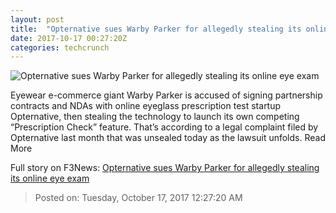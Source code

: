 ```yaml
---
layout: post
title:  "Opternative sues Warby Parker for allegedly stealing its online eye exam"
date: 2017-10-17 00:27:20Z
categories: techcrunch
---
```


![Opternative sues Warby Parker for allegedly stealing its online eye exam](https://tctechcrunch2011.files.wordpress.com/2017/10/opternative-feature.png)

Eyewear e-commerce giant Warby Parker is accused of signing partnership contracts and NDAs with online eyeglass prescription test startup Opternative, then stealing the technology to launch its own competing “Prescription Check” feature. That’s according to a legal complaint filed by Opternative last month that was unsealed today as the lawsuit unfolds. Read More


Full story on F3News: [Opternative sues Warby Parker for allegedly stealing its online eye exam](http://www.f3nws.com/n/Dcpjb)

> Posted on: Tuesday, October 17, 2017 12:27:20 AM

